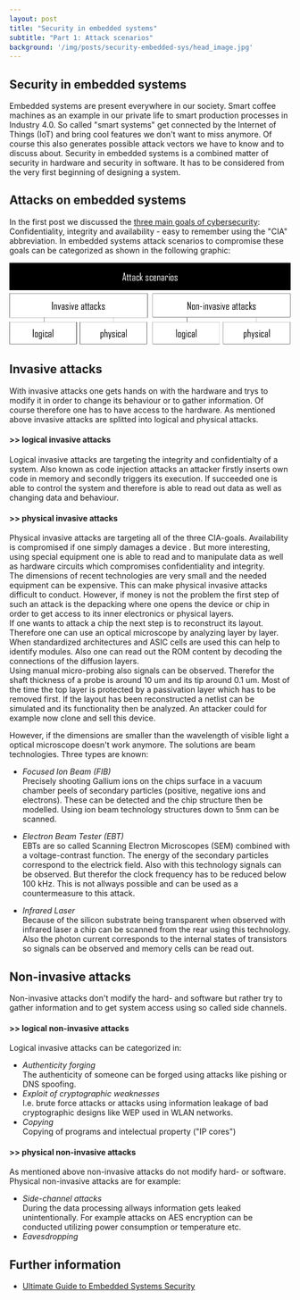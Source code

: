 ```yaml
---
layout: post
title: "Security in embedded systems"
subtitle: "Part 1: Attack scenarios"
background: '/img/posts/security-embedded-sys/head_image.jpg'
---
```


## Security in embedded systems
Embedded systems are present everywhere in our society. Smart coffee machines as an example in our private life to smart production processes in Industry 4.0. So called "smart systems" get connected by the Internet of Things (IoT) and bring cool features we don't want to miss anymore. Of course this also generates possible attack vectors we have to know and to discuss about. Security in embedded systems is a combined matter of security in hardware and security in software. It has to be considered from the very first beginning of designing a system.  

## Attacks on embedded systems
In the first post we discussed the [three main goals of cybersecurity](https://www.simon-cybersec.com/2022/06/02/cybersecurity-goals.html):
Confidentiality, integrity and availability - easy to remember using the "CIA" abbreviation. In embedded systems attack scenarios to compromise these goals can be categorized as shown in the following graphic:  

![picture-attackscenarios](/img/posts/security-embedded-sys/attackscenarios.png)


## Invasive attacks

With invasive attacks one gets hands on with the hardware and trys to modify it in order to change its behaviour or to gather information. Of course therefore one has to have access to the hardware. As mentioned above invasive attacks are splitted into logical and physical attacks.

#### >> logical invasive attacks

Logical invasive attacks are targeting the integrity and confidentialty of a system. Also known as code injection attacks an attacker firstly inserts own code in memory and secondly triggers its execution. If succeeded one is able to control the system and therefore is able to read out data as well as changing data and behaviour.  

#### >> physical invasive attacks

Physical invasive attacks are targeting all of the three CIA-goals. Availability is compromised if one simply damages a device . But more interesting, using special equipment one is able to read and to manipulate data as well as hardware circuits which compromises confidentiality and integrity.  
The dimensions of recent technologies are very small and the needed equipment can be expensive. This can make physical invasive attacks difficult to conduct. However, if money is not the problem the first step of such an attack is the depacking where one opens the device or chip in order to get access to its inner electronics or physical layers.  
If one wants to attack a chip the next step is to reconstruct its layout. Therefore one can use an optical microscope by analyzing layer by layer. When standardized architectures and ASIC cells are used this can help to identify modules. Also one can read out the ROM content by decoding the connections of the diffusion layers.  
Using manual micro-probing also signals can be observed. Therefor the shaft thickness of a probe is around 10 um and its tip around 0.1 um. Most of the time the top layer is protected by a passivation layer which has to be removed first.
If the layout has been reconstructed a netlist can be simulated and its functionality then be analyzed. An attacker could for example now clone and sell this device.  

However, if the dimensions are smaller than the wavelength of visible light a optical microscope doesn't work anymore. The solutions are beam technologies. Three types are known:
- *Focused Ion Beam (FIB)*  
        Precisely shooting Gallium ions on the chips surface in a vacuum chamber peels of secondary particles (positive, negative ions and electrons). These can be detected and the chip structure then be modelled. Using ion beam technology structures down to 5nm can be scanned.  
        
- *Electron Beam Tester (EBT)*  
        EBTs are so called Scanning Electron Microscopes (SEM) combined with a voltage-contrast function. The energy of the secondary particles correspond to the electrick field. Also with this technology signals can be observed. But therefor the clock frequency has to be reduced below 100 kHz. This is not allways possible and can be used as a countermeasure to this attack.  

- *Infrared Laser*  
        Because of the silicon substrate being transparent when observed with infrared laser a chip can be scanned from the rear using this technology. Also the photon current corresponds to the internal states of transistors so signals can be observed and memory cells can be read out.  


## Non-invasive attacks

Non-invasive attacks don't modify the hard- and software but rather try to gather information and to get system access using so called side channels.  

#### >> logical non-invasive attacks

Logical invasive attacks can be categorized in:
- *Authenticity forging*  
        The authenticity of someone can be forged using attacks like pishing or DNS spoofing.
- *Exploit of cryptographic weaknesses*  
        I.e. brute force attacks or attacks using information leakage of bad cryptographic designs like WEP used in WLAN networks.
- *Copying*  
        Copying of programs and intelectual property ("IP cores")  


#### >> physical non-invasive attacks

As mentioned above non-invasive attacks do not modify hard- or software. Physical non-invasive attacks are for example:

- *Side-channel attacks*  
        During the data processing allways information gets leaked unintentionally. For example attacks on AES encryption can be conducted utilizing power consumption or temperature etc.
- *Eavesdropping*  





## Further information
- [Ultimate Guide to Embedded Systems Security](https://blackberry.qnx.com/en/ultimate-guides/embedded-system-security)
